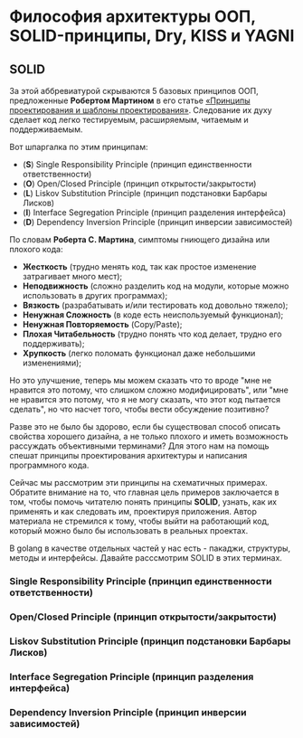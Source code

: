 # Философия архитектуры ООП, SOLID-принципы, Dry, KISS и YAGNI

## SOLID

За этой аббревиатурой скрываются 5 базовых принципов ООП, предложенные __Робертом Мартином__ в его статье [«Принципы проектирования и шаблоны проектирования»](https://web.archive.org/web/20150906155800/http://www.objectmentor.com/resources/articles/Principles_and_Patterns.pdf). Следование их духу сделает код легко тестируемым, расширяемым, читаемым и поддерживаемым.

Вот шпаргалка по этим принципам:

- (__S__) Single Responsibility Principle (принцип единственности ответственности)
- (__O__) Open/Closed Principle (принцип открытости/закрытости)
- (__L__) Liskov Substitution Principle (принцип подстановки Барбары Лисков)
- (__I__) Interface Segregation Principle (принцип разделения интерфейса) 
- (__D__) Dependency Inversion Principle (принцип инверсии зависимостей) 

По словам __Роберта С. Мартина__, симптомы гниющего дизайна или плохого кода:

- __Жесткость__ (трудно менять код, так как простое изменение затрагивает много мест);
- __Неподвижность__ (сложно разделить код на модули, которые можно использовать в других программах);
- __Вязкость__ (разрабатывать и/или тестировать код довольно тяжело);
- __Ненужная Сложность__ (в коде есть неиспользуемый функционал);
- __Ненужная Повторяемость__ (Copy/Paste);
- __Плохая Читабельность__ (трудно понять что код делает, трудно его поддерживать);
- __Хрупкость__ (легко поломать функционал даже небольшими изменениями);

Но это улучшение, теперь мы можем сказать что то вроде "мне не нравится это потому, что слишком сложно модифицировать", или "мне не нравится это потому, что я не могу сказать, что этот код пытается сделать", но что насчет того, чтобы вести обсуждение позитивно?

Разве это не было бы здорово, если бы существовал способ описать свойства хорошего дизайна, а не только плохого и иметь возможность рассуждать объективными терминами? Для этого нам на помощь спешат принципы проектирования архитектуры и написания программного кода.

Сейчас мы рассмотрим эти принципы на схематичных примерах. Обратите внимание на то, что главная цель примеров заключается в том, чтобы помочь читателю понять принципы __SOLID__, узнать, как их применять и как следовать им, проектируя приложения. Автор материала не стремился к тому, чтобы выйти на работающий код, который можно было бы использовать в реальных проектах.

В golang в качестве отдельных частей у нас есть - пакаджи, структуры, методы и интерфейсы. Давайте расссмотрим SOLID в этих терминах.

### Single Responsibility Principle (принцип единственности ответственности)


### Open/Closed Principle (принцип открытости/закрытости)


### Liskov Substitution Principle (принцип подстановки Барбары Лисков)


### Interface Segregation Principle (принцип разделения интерфейса) 


### Dependency Inversion Principle (принцип инверсии зависимостей) 


